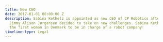 ```yaml
---
title: New CEO
date: 2017-01-01 00:00:00 Z
description: Sabina Kethelz is appointed as new CEO of CP Robotics after former CEO
  Jimmy Alison Jørgensen decided to take on new challenges. Sabina Kethelz is thereby
  the first woman in Denmark to be in charge of a robot company!
timeline-type: Legal
---
```


